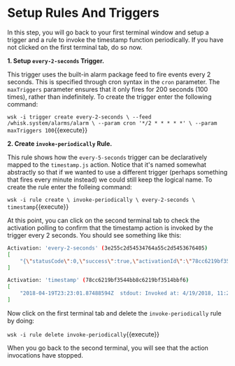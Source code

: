 # Setup Rules And Triggers

In this step, you will go back to your first terminal window and setup a trigger and a rule to invoke the timestamp
function periodically. If you have not clicked on the first terminal tab, do so now. 

**1. Setup `every-2-seconds` Trigger.**

This trigger uses the built-in alarm package feed to fire events every 2 seconds. This is specified through cron syntax
in the `cron` parameter. The `maxTriggers` parameter ensures that it only fires for 200 seconds (100 times), rather than
indefinitely.  To create the trigger enter the following command:

``
wsk -i trigger create every-2-seconds \
    --feed  /whisk.system/alarms/alarm \
    --param cron '*/2 * * * * *' \
    --param maxTriggers 100
``{{execute}}

**2. Create `invoke-periodically` Rule.**

This rule shows how the `every-5-seconds` trigger can be declaratively mapped to the `timestamp.js` action. 
Notice that it's named somewhat abstractly so that if we wanted to use a different trigger 
(perhaps something that fires every minute instead) we could still keep the logical name. To create the rule
enter the folleing command:

``
wsk -i rule create \
    invoke-periodically \
    every-2-seconds \
    timestamp
``{{execute}}

At this point, you can click on the second terminal tab to check the activation polling to confirm that the timestamp
action is invoked by the trigger every 2 seconds.  You should see something like this:

```sh
Activation: 'every-2-seconds' (3e255c2d54534764a55c2d5453676405)
[
    "{\"statusCode\":0,\"success\":true,\"activationId\":\"78cc6219bf3544bb8c6219bf3514bbf6\",\"rule\":\"whisk.system/invoke-periodically\",\"action\":\"whisk.system/timestamp\"}"
]

Activation: 'timestamp' (78cc6219bf3544bb8c6219bf3514bbf6)
[
    "2018-04-19T23:23:01.87488594Z  stdout: Invoked at: 4/19/2018, 11:23:01 PM"
]
```
Now click on the first terminal tab and delete the `invoke-periodically` rule by doing:

``wsk -i rule delete invoke-periodically``{{execute}}

When you go back to the second terminal, you will see that the action invocations have stopped.
